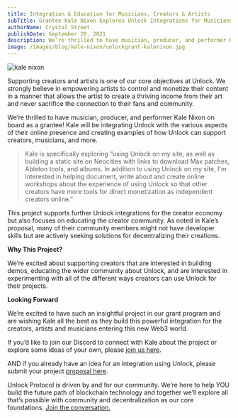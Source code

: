 ```yaml
---
title: Integration & Education for Musicians, Creators & Artists
subTitle: Grantee Kale Nixon Explores Unlock Integrations for Musicians
authorName: Crystal Street
publishDate: September 20, 2021
description: We’re thrilled to have musician, producer, and performer Kale Nixon on board as a grantee! Kale will be integrating Unlock with the various aspects of their online presence and creating examples of how Unlock can support creators, musicians, and more
image: /images/blog/kale-nixon/unlockgrant-kalenixon.jpg
---
```


![kale nixon](/images/blog/kale-nixon/unlockgrant-kalenixon.jpg)

Supporting creators and artists is one of our core objectives at Unlock. We strongly believe in empowering artists to control and monetize their content in a manner that allows the artist to create a thriving income from their art and never sacrifice the connection to their fans and community.

We’re thrilled to have musician, producer, and performer Kale Nixon on board as a grantee! Kale will be integrating Unlock with the various aspects of their online presence and creating examples of how Unlock can support creators, musicians, and more.

> Kale is specifically exploring “using Unlock on my site, as well as building a static site on Neocities with links to download Max patches, Ableton tools, and albums. In addition to using Unlock on my site, I'm interested in helping document, write about and create online workshops about the experience of using Unlock so that other creators have more tools for direct monetization as independent creators online.”

This project supports further Unlock integrations for the creator economy but also focuses on educating the creator community. As noted in Kale’s proposal, many of their community members might not have developer skills but are actively seeking solutions for decentralizing their creations.

**Why This Project?**

We’re excited about supporting creators that are interested in building demos, educating the wider community about Unlock, and are interested in experimenting with all of the different ways creators can use Unlock for their projects.

**Looking Forward**

We’re excited to have such an insightful project in our grant program and are wishing Kale all the best as they build this powerful integration for the creators, artists and musicians entering this new Web3 world.

If you’d like to join our Discord to connect with Kale about the project or explore some ideas of your own, please [join us here](https://discord.gg/Ah6ZEJyTDp).

AND if you already have an idea for an integration using Unlock, please submit your project [proposal here](https://share.hsforms.com/1gAdLgNOESNCWJ9bJxCUAMwbvg22).

Unlock Protocol is driven by and for our community. We’re here to help YOU build the future path of blockchain technology and together we’ll explore all that’s possible with community and decentralization as our core foundations. [Join the conversation.](https://unlock.community/)